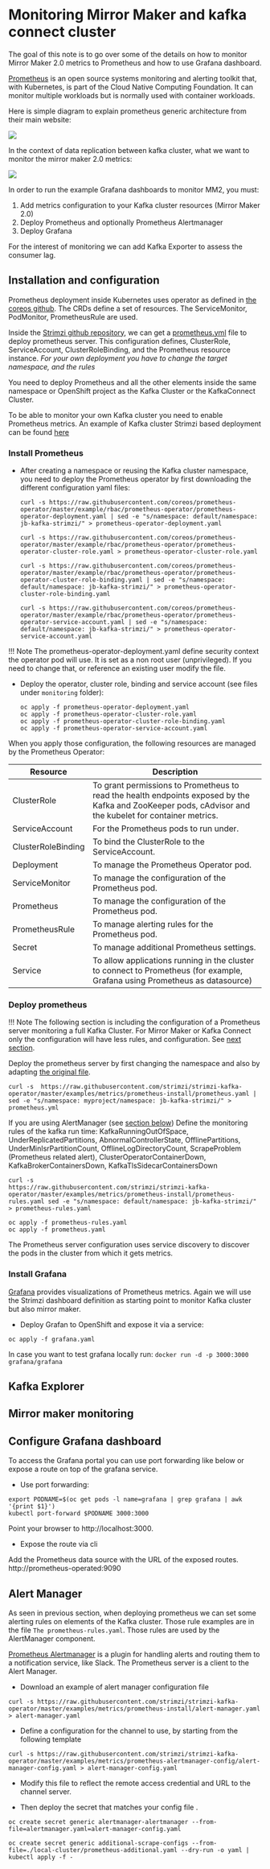 # Monitoring Mirror Maker and kafka connect cluster

The goal of this note is to go over some of the details on how to monitor Mirror Maker 2.0 metrics to Prometheus and how to use Grafana dashboard.

[Prometheus](https://prometheus.io/docs/introduction/overview/) is an open source systems monitoring and alerting toolkit that, with Kubernetes, is part of the Cloud Native Computing Foundation. It can monitor multiple workloads but is normally used with container workloads. 

Here is simple diagram to explain prometheus generic architecture from their main website:

![](https://prometheus.io/assets/architecture.png)

In the context of data replication between kafka cluster, what we want to monitor the mirror maker 2.0 metrics:

![](images/mm2-monitoring.png)

In order to run the example Grafana dashboards to monitor MM2, you must:

1. Add metrics configuration to your Kafka cluster resources (Mirror Maker 2.0)
2. Deploy Prometheus and optionally Prometheus Alertmanager
3. Deploy Grafana

For the interest of monitoring we can add Kafka Exporter to assess the consumer lag.

## Installation and configuration

Prometheus deployment inside Kubernetes uses operator as defined in [the coreos github](https://github.com/coreos/prometheus-operator). The CRDs define a set of resources. The ServiceMonitor, PodMonitor, PrometheusRule are used.

Inside the [Strimzi github repository](https://github.com/strimzi/strimzi-kafka-operator), we can get a [prometheus.yml](https://github.com/strimzi/strimzi-kafka-operator/blob/master/examples/metrics/prometheus-install/prometheus.yaml) file to deploy prometheus server. This configuration defines, ClusterRole, ServiceAccount, ClusterRoleBinding, and the Prometheus resource instance. 
*For your own deployment you have to change the target namespace, and the rules*

You need to deploy Prometheus and all the other elements inside the same namespace or OpenShift project as the Kafka Cluster or the KafkaConnect Cluster.

To be able to monitor your own Kafka cluster you need to enable Prometheus metrics. An example of Kafka cluster Strimzi based deployment can be found [here](https://github.com/strimzi/strimzi-kafka-operator/blob/master/examples/metrics/kafka-metrics.yaml)


### Install Prometheus

* After creating a namespace or reusing the Kafka cluster namespace, you need to deploy the Prometheus operator by first downloading the different configuration yaml files:

    ```shell
    curl -s https://raw.githubusercontent.com/coreos/prometheus-operator/master/example/rbac/prometheus-operator/prometheus-operator-deployment.yaml | sed -e "s/namespace: default/namespace: jb-kafka-strimzi/" > prometheus-operator-deployment.yaml
    ```

    ```shell
    curl -s https://raw.githubusercontent.com/coreos/prometheus-operator/master/example/rbac/prometheus-operator/prometheus-operator-cluster-role.yaml > prometheus-operator-cluster-role.yaml
    ```

    ```shell
    curl -s https://raw.githubusercontent.com/coreos/prometheus-operator/master/example/rbac/prometheus-operator/prometheus-operator-cluster-role-binding.yaml | sed -e "s/namespace: default/namespace: jb-kafka-strimzi/" > prometheus-operator-cluster-role-binding.yaml
    ```

    ```shell
    curl -s https://raw.githubusercontent.com/coreos/prometheus-operator/master/example/rbac/prometheus-operator/prometheus-operator-service-account.yaml | sed -e "s/namespace: default/namespace: jb-kafka-strimzi/" > prometheus-operator-service-account.yaml
    ```

!!! Note
        The prometheus-operator-deployment.yaml define security context the operator pod will use. It is set as a non root user (unprivileged). If you need to change that, or reference an existing user modify the file.  

* Deploy the operator, cluster role, binding and service account (see files under `monitoring` folder):

    ```shell
    oc apply -f prometheus-operator-deployment.yaml
    oc apply -f prometheus-operator-cluster-role.yaml
    oc apply -f prometheus-operator-cluster-role-binding.yaml
    oc apply -f prometheus-operator-service-account.yaml
    ```

When you apply those configuration, the following resources are managed by the Prometheus Operator:

| Resource | Description | 
| --- | --- | 
|ClusterRole | To grant permissions to Prometheus to read the health endpoints exposed by the Kafka and ZooKeeper pods, cAdvisor and the kubelet for container metrics.|
| ServiceAccount | For the Prometheus pods to run under. |
| ClusterRoleBinding | To bind the ClusterRole to the ServiceAccount.|
| Deployment | To manage the Prometheus Operator pod. |
| ServiceMonitor | To manage the configuration of the Prometheus pod.|
| Prometheus | To manage the configuration of the Prometheus pod. |
| PrometheusRule | To manage alerting rules for the Prometheus pod. |
|  Secret | To manage additional Prometheus settings. |
| Service  | To allow applications running in the cluster to connect to Prometheus (for example, Grafana using Prometheus as datasource) |

### Deploy prometheus

!!! Note
        The following section is including the configuration of a Prometheus server monitoring a full Kafka Cluster. For Mirror Maker or Kafka Connect only the configuration will have less rules, and configuration. See [next section](#mirror-maker-monitoring).


Deploy the prometheus server by first changing the namespace and also by adapting [the original file](https://github.com/strimzi/strimzi-kafka-operator/blob/master/examples/metrics/prometheus-install/prometheus.yaml).

```shell
curl -s  https://raw.githubusercontent.com/strimzi/strimzi-kafka-operator/master/examples/metrics/prometheus-install/prometheus.yaml | sed -e "s/namespace: myproject/namespace: jb-kafka-strimzi/" > prometheus.yml
```

If you are using AlertManager (see [section below](#alert-manager)) Define the monitoring rules of the kafka run time: KafkaRunningOutOfSpace, UnderReplicatedPartitions, AbnormalControllerState, OfflinePartitions, UnderMinIsrPartitionCount, OfflineLogDirectoryCount, ScrapeProblem (Prometheus related alert), ClusterOperatorContainerDown, KafkaBrokerContainersDown, KafkaTlsSidecarContainersDown

```shell
curl -s 
https://raw.githubusercontent.com/strimzi/strimzi-kafka-operator/master/examples/metrics/prometheus-install/prometheus-rules.yaml sed -e "s/namespace: default/namespace: jb-kafka-strimzi/" > prometheus-rules.yaml
```

```shell
oc apply -f prometheus-rules.yaml
oc apply -f prometheus.yaml
```

The Prometheus server configuration uses service discovery to discover the pods in the cluster from which it gets metrics.

### Install Grafana

[Grafana](https://grafana.com/) provides visualizations of Prometheus metrics. Again we will use the Strimzi dashboard definition as starting point to monitor Kafka cluster but also mirror maker.

* Deploy Grafan to OpenShift and expose it via a service:

```shell
oc apply -f grafana.yaml
```

In case you want to test grafana locally run: `docker run -d -p 3000:3000 grafana/grafana`

## Kafka Explorer



## Mirror maker monitoring

## Configure Grafana dashboard

To access the Grafana portal you can use port forwarding like below or expose a route on top of the grafana service.

* Use port forwarding:

```shell
export PODNAME=$(oc get pods -l name=grafana | grep grafana | awk '{print $1}')
kubectl port-forward $PODNAME 3000:3000
```

Point your browser to http://localhost:3000.

* Expose the route via cli

Add the Prometheus data source with the URL of the exposed routes. http://prometheus-operated:9090

## Alert Manager

As seen in previous section, when deploying prometheus we can set some alerting rules on elements of the Kafka cluster. Those rule examples are in the file `The prometheus-rules.yaml`. Those rules are used by the AlertManager component.

[Prometheus Alertmanager](https://prometheus.io/docs/alerting/alertmanager/) is a plugin for handling alerts and routing them to a notification service, like Slack. The Prometheus server is a client to the Alert Manager.

* Download an example of alert manager configuration file

```shell
curl -s https://raw.githubusercontent.com/strimzi/strimzi-kafka-operator/master/examples/metrics/prometheus-install/alert-manager.yaml > alert-manager.yaml
```

* Define a configuration for the channel to use, by starting from the following template

```shell
curl -s https://raw.githubusercontent.com/strimzi/strimzi-kafka-operator/master/examples/metrics/prometheus-alertmanager-config/alert-manager-config.yaml > alert-manager-config.yaml
```

* Modify this file to reflect the remote access credential and URL to the channel server. 

* Then deploy the secret that matches your config file .

```shell
oc create secret generic alertmanager-alertmanager --from-file=alertmanager.yaml=alert-manager-config.yaml
```



```shell
oc create secret generic additional-scrape-configs --from-file=./local-cluster/prometheus-additional.yaml --dry-run -o yaml | kubectl apply -f -
```